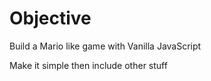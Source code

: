 # Objective

Build a Mario like game with Vanilla JavaScript

Make it simple then include other stuff